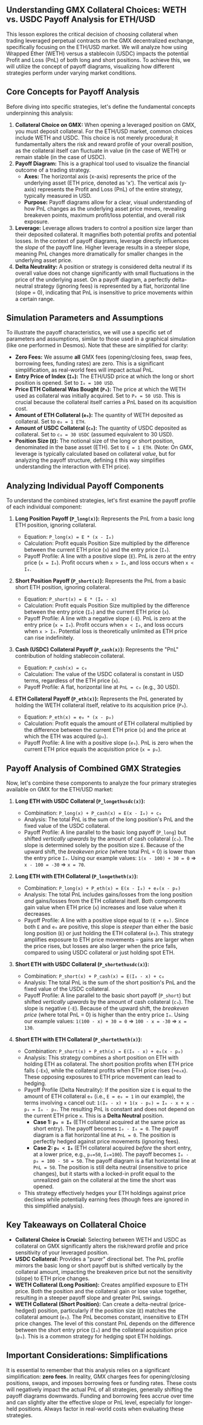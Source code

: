 ## Understanding GMX Collateral Choices: WETH vs. USDC Payoff Analysis for ETH/USD

This lesson explores the critical decision of choosing collateral when trading leveraged perpetual contracts on the GMX decentralized exchange, specifically focusing on the ETH/USD market. We will analyze how using Wrapped Ether (WETH) versus a stablecoin (USDC) impacts the potential Profit and Loss (PnL) of both long and short positions. To achieve this, we will utilize the concept of payoff diagrams, visualizing how different strategies perform under varying market conditions.

## Core Concepts for Payoff Analysis

Before diving into specific strategies, let's define the fundamental concepts underpinning this analysis:

1.  **Collateral Choice on GMX:** When opening a leveraged position on GMX, you must deposit collateral. For the ETH/USD market, common choices include WETH and USDC. This choice is not merely procedural; it fundamentally alters the risk and reward profile of your overall position, as the collateral itself can fluctuate in value (in the case of WETH) or remain stable (in the case of USDC).
2.  **Payoff Diagram:** This is a graphical tool used to visualize the financial outcome of a trading strategy.
    *   **Axes:** The horizontal axis (x-axis) represents the price of the underlying asset (ETH price, denoted as 'x'). The vertical axis (y-axis) represents the Profit and Loss (PnL) of the entire strategy, typically measured in USD.
    *   **Purpose:** Payoff diagrams allow for a clear, visual understanding of how PnL changes as the underlying asset price moves, revealing breakeven points, maximum profit/loss potential, and overall risk exposure.
3.  **Leverage:** Leverage allows traders to control a position size larger than their deposited collateral. It magnifies both potential profits and potential losses. In the context of payoff diagrams, leverage directly influences the *slope* of the payoff line. Higher leverage results in a steeper slope, meaning PnL changes more dramatically for smaller changes in the underlying asset price.
4.  **Delta Neutrality:** A position or strategy is considered delta neutral if its overall value does not change significantly with small fluctuations in the price of the underlying asset. On a payoff diagram, a perfectly delta-neutral strategy (ignoring fees) is represented by a flat, horizontal line (slope = 0), indicating that PnL is insensitive to price movements within a certain range.

## Simulation Parameters and Assumptions

To illustrate the payoff characteristics, we will use a specific set of parameters and assumptions, similar to those used in a graphical simulation (like one performed in Desmos). Note that these are simplified for clarity:

*   **Zero Fees:** We assume **all** GMX fees (opening/closing fees, swap fees, borrowing fees, funding rates) are zero. This is a significant simplification, as real-world fees will impact actual PnL.
*   **Entry Price of Index (`I₀`):** The ETH/USD price at which the long or short position is opened. Set to `I₀ = 100 USD`.
*   **Price ETH Collateral Was Bought (`P₀`):** The price at which the WETH used as collateral was initially acquired. Set to `P₀ = 50 USD`. This is crucial because the collateral itself carries a PnL based on its acquisition cost.
*   **Amount of ETH Collateral (`e₀`):** The quantity of WETH deposited as collateral. Set to `e₀ = 1 ETH`.
*   **Amount of USDC Collateral (`c₀`):** The quantity of USDC deposited as collateral. Set to `c₀ = 30 USDC` (assumed equivalent to 30 USD).
*   **Position Size (`E`):** The notional size of the long or short position, denominated in the base asset (ETH). Set to `E = 1 ETH`. (Note: On GMX, leverage is typically calculated based on collateral *value*, but for analyzing the payoff structure, defining `E` this way simplifies understanding the interaction with ETH price).

## Analyzing Individual Payoff Components

To understand the combined strategies, let's first examine the payoff profile of each individual component:

1.  **Long Position Payoff (`P_long(x)`):** Represents the PnL from a basic long ETH position, ignoring collateral.
    *   Equation: `P_long(x) = E * (x - I₀)`
    *   Calculation: Profit equals Position Size multiplied by the difference between the current ETH price (`x`) and the entry price (`I₀`).
    *   Payoff Profile: A line with a positive slope (`E`). PnL is zero at the entry price (`x = I₀`). Profit occurs when `x > I₀`, and loss occurs when `x < I₀`.

2.  **Short Position Payoff (`P_short(x)`):** Represents the PnL from a basic short ETH position, ignoring collateral.
    *   Equation: `P_short(x) = E * (I₀ - x)`
    *   Calculation: Profit equals Position Size multiplied by the difference between the entry price (`I₀`) and the current ETH price (`x`).
    *   Payoff Profile: A line with a negative slope (`-E`). PnL is zero at the entry price (`x = I₀`). Profit occurs when `x < I₀`, and loss occurs when `x > I₀`. Potential loss is theoretically unlimited as ETH price can rise indefinitely.

3.  **Cash (USDC) Collateral Payoff (`P_cash(x)`):** Represents the "PnL" contribution of holding stablecoin collateral.
    *   Equation: `P_cash(x) = c₀`
    *   Calculation: The value of the USDC collateral is constant in USD terms, regardless of the ETH price (`x`).
    *   Payoff Profile: A flat, horizontal line at `PnL = c₀` (e.g., 30 USD).

4.  **ETH Collateral Payoff (`P_eth(x)`):** Represents the PnL generated by holding the WETH collateral itself, relative to its acquisition price (`P₀`).
    *   Equation: `P_eth(x) = e₀ * (x - p₀)`
    *   Calculation: Profit equals the amount of ETH collateral multiplied by the difference between the current ETH price (`x`) and the price at which the ETH was acquired (`p₀`).
    *   Payoff Profile: A line with a positive slope (`e₀`). PnL is zero when the current ETH price equals the acquisition price (`x = p₀`).

## Payoff Analysis of Combined GMX Strategies

Now, let's combine these components to analyze the four primary strategies available on GMX for the ETH/USD market:

1.  **Long ETH with USDC Collateral (`P_longethusdc(x)`):**
    *   Combination: `P_long(x) + P_cash(x) = E(x - I₀) + c₀`
    *   Analysis: The total PnL is the sum of the long position's PnL and the fixed value of the USDC collateral.
    *   Payoff Profile: A line parallel to the basic long payoff (`P_long`) but shifted *vertically upwards* by the amount of cash collateral (`c₀`). The slope is determined solely by the position size `E`. Because of the upward shift, the *breakeven price* (where total PnL = 0) is lower than the entry price `I₀`. Using our example values: `1(x - 100) + 30 = 0` => `x - 100 = -30` => `x = 70`.

2.  **Long ETH with ETH Collateral (`P_longetheth(x)`):**
    *   Combination: `P_long(x) + P_eth(x) = E(x - I₀) + e₀(x - p₀)`
    *   Analysis: The total PnL includes gains/losses from the long position *and* gains/losses from the ETH collateral itself. Both components gain value when ETH price (`x`) increases and lose value when it decreases.
    *   Payoff Profile: A line with a positive slope equal to `(E + e₀)`. Since both `E` and `e₀` are positive, this slope is *steeper* than either the basic long position (`E`) or just holding the ETH collateral (`e₀`). This strategy amplifies exposure to ETH price movements – gains are larger when the price rises, but losses are also larger when the price falls, compared to using USDC collateral or just holding spot ETH.

3.  **Short ETH with USDC Collateral (`P_shortethusdc(x)`):**
    *   Combination: `P_short(x) + P_cash(x) = E(I₀ - x) + c₀`
    *   Analysis: The total PnL is the sum of the short position's PnL and the fixed value of the USDC collateral.
    *   Payoff Profile: A line parallel to the basic short payoff (`P_short`) but shifted *vertically upwards* by the amount of cash collateral (`c₀`). The slope is negative (`-E`). Because of the upward shift, the *breakeven price* (where total PnL = 0) is higher than the entry price `I₀`. Using our example values: `1(100 - x) + 30 = 0` => `100 - x = -30` => `x = 130`.

4.  **Short ETH with ETH Collateral (`P_shortetheth(x)`):**
    *   Combination: `P_short(x) + P_eth(x) = E(I₀ - x) + e₀(x - p₀)`
    *   Analysis: This strategy combines a short position on ETH with holding ETH as collateral. The short position profits when ETH price falls (`-Ex`), while the collateral profits when ETH price rises (`+e₀x`). These opposing exposures to ETH price movement can lead to hedging.
    *   Payoff Profile (Delta Neutrality): If the position size `E` is equal to the amount of ETH collateral `e₀` (i.e., `E = e₀ = 1` in our example), the terms involving `x` cancel out: `1(I₀ - x) + 1(x - p₀) = I₀ - x + x - p₀ = I₀ - p₀`. The resulting PnL is constant and does not depend on the current ETH price `x`. This is a **Delta Neutral** position.
        *   **Case 1: `p₀ = I₀`** (ETH collateral acquired at the same price as short entry). The payoff becomes `I₀ - I₀ = 0`. The payoff diagram is a flat horizontal line at `PnL = 0`. The position is perfectly hedged against price movements (ignoring fees).
        *   **Case 2: `p₀ < I₀`** (ETH collateral acquired *before* the short entry, at a lower price, e.g., `p₀=50`, `I₀=100`). The payoff becomes `I₀ - p₀ = 100 - 50 = 50`. The payoff diagram is a flat horizontal line at `PnL = 50`. The position is still delta neutral (insensitive to price changes), but it starts with a locked-in profit equal to the unrealized gain on the collateral at the time the short was opened.
    *   This strategy effectively hedges your ETH holdings against price declines while potentially earning fees (though fees are ignored in this simplified analysis).

## Key Takeaways on Collateral Choice

*   **Collateral Choice is Crucial:** Selecting between WETH and USDC as collateral on GMX significantly alters the risk/reward profile and price sensitivity of your leveraged position.
*   **USDC Collateral:** Provides a "purer" directional bet. The PnL profile mirrors the basic long or short payoff but is shifted vertically by the collateral amount, impacting the breakeven price but not the sensitivity (slope) to ETH price changes.
*   **WETH Collateral (Long Position):** Creates amplified exposure to ETH price. Both the position and the collateral gain or lose value together, resulting in a steeper payoff slope and greater PnL swings.
*   **WETH Collateral (Short Position):** Can create a delta-neutral (price-hedged) position, particularly if the position size (`E`) matches the collateral amount (`e₀`). The PnL becomes constant, insensitive to ETH price changes. The level of this constant PnL depends on the difference between the short entry price (`I₀`) and the collateral acquisition price (`p₀`). This is a common strategy for hedging spot ETH holdings.

## Important Considerations: Simplifications

It is essential to remember that this analysis relies on a significant simplification: **zero fees**. In reality, GMX charges fees for opening/closing positions, swaps, and imposes borrowing fees or funding rates. These costs will negatively impact the actual PnL of all strategies, generally shifting the payoff diagrams downwards. Funding and borrowing fees accrue over time and can slightly alter the effective slope or PnL level, especially for longer-held positions. Always factor in real-world costs when evaluating these strategies.